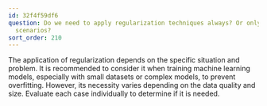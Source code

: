 ```yaml
---
id: 32f4f59df6
question: Do we need to apply regularization techniques always? Or only in certain
  scenarios?
sort_order: 210
---
```


The application of regularization depends on the specific situation and problem. It is recommended to consider it when training machine learning models, especially with small datasets or complex models, to prevent overfitting. However, its necessity varies depending on the data quality and size. Evaluate each case individually to determine if it is needed.